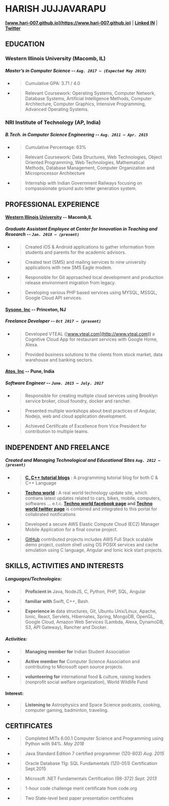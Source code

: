 # HARISH JUJJAVARAPU

**[www.hari-007.github.io](https://www.hari-007.github.io)** | **[Linked IN](https://www.linkedin.com/in/hari-007/)** | **[Twitter](https://twitter.com/hari__007)** 

## EDUCATION

### Western Illinois University (Macomb, IL)
#####   Master’s in Computer Science -- `Aug. 2017 – (Expected May 2019)`

-   >   Cumulative GPA: 3.71 / 4.0
-   >   Relevant Coursework: Operating Systems, Computer Network, Database Systems, Artificial Intelligence Methods, Computer Architecture, Computer Graphics, Intensive Programming, Advanced Operating Systems.

### NRI Institute of Technology (AP, India)

#####   B.Tech. in Computer Science Engineering -- `Aug. 2011 – Apr. 2015`

-   >  Cumulative Percentage: 63%
-   >  Relevant Coursework: Data Structures, Web Technologies, Object Oriented Programming, Web Technologies, Mathematical Methods, Database Management, Computer Organization and Microprocessor Architecture
-   > Internship with Indian Government Railways focusing on compassionate ground auto letter generation system.

## PROFESSIONAL EXPERIENCE

####  [Western Illinois University](https://www.wiu.edu) -- Macomb,IL

##### Graduate Assistant Employee at Center for Innovation in Teaching and Research -- `Jan. 2018 – (present)`

-   >   Created iOS & Android applications to gather information from students and parents for the academic advisors.
-   >   Created text (SMS) and mailing services to nine university applications with new SMS Eagle modem.
-   >   Responsible for Git approached local development and production release environment migration from legacy.
-   >   Developing various PHP based services using MYSQL, MSSQL, Google Cloud API services.

#### [Sysone, Inc](http://sysoneinc.com) -- Princeton, NJ
#####   Freelance Developer -- `Oct 2017 – (present)`

-   >  Developed VTEAL ([www.vteal.com](http://www.vteal.com)) a Cognitive Cloud App for restaurant services with Google Home, Alexa.
-   >  Provided business solutions to the clients from stock market, data warehouse and banking sectors.

#### [Atos, Inc](https://atos.net) -- Pune, India
#####   Software Engineer -- `June. 2015 – July. 2017`

-   >   Responsible for creating multiple cloud services using Brooklyn service broker, cloud foundry, docker and rancher.
-   >   Presented multiple workshops about best practices of Angular, Nodejs, web and cloud application development.
-   >   Achieved Certificate of Excellence from Vice President for contribution to multiple teams.

##  INDEPENDENT AND FREELANCE
##### Created and Managing Technological and Educational Sites `Aug. 2012 –(present)`

-   >   **[C, C++ tutorial blogs](http://candcppprogrammes.blogspot.in)** :  A programming tutorial blog for both C & C++ Language
-   >   **[Techno world](http://technoworld007.blogspot.com)** : A real world technology update site, which contians latest updates related to cars, bikes, mobile, computers, softwares ... e.t.c. **[Techno world facebook page](https://www.facebook.com/Technoworld007/) and [Techno world  twitter page](https://twitter.com/techno_world007)** is combined and integrated to this portal for collabrated notifications
-   >   Developed a secure AWS Elastic Compute Cloud (EC2) Manager Mobile Application for a final course project.

-   > [GitHub](https://github.com/hari-007) contributed projects includes AWS Full Stack scalable demo project, custom shell using OS POSIX services and cache simulation using C language, Angular and Ionic kick start projects.

## SKILLS, ACTIVITIES AND INTERESTS
#####   Languages/Technologies:
-   >   **Proficient in** Java, NodeJS, C, Python, PHP, SQL, Angular 
-   >   **familiar with** Swift, C++, Bash. 
-   >   **Experience in** data structures, Git, Ubuntu Unix/Linux, Apache, Ionic, React, Servlets, Hibernates, Spring, MongoDB, OpenGL, Google Cloud, Amazon Web Services (Lambda, Alexa, DynamoDB, S3, API Gateway), Rancher and Docker.

#####   Activities: 
-   >   **Managing member for** Indian Student Association
-   >   **Active member for** Computer Science Association and contributing to Microsoft open source projects.
-   >   **volunteering for** international food & culture, raising leaders (nonprofit social welfare organization), World Wildlife Fund

#### Interest:
-   >   **Listening to** Astrophysics and Space Science podcasts, cooking, computer gaming, badminton, traveling.

## CERTIFICATES

-   >    Completed MITx 6.00.1 Computer Science and Programming using Python with 94%. *May 2018*
-   >   Java Standard Edition 7 certified programmer (1Z0-803) *Aug. 2015*
-   >   Oracle Database 11g: SQL Fundamentals (1Z0-051) Certification Sept.2015
-   >   Microsoft .NET Fundamentals Certification (98-372) *Sept. 2013*
-   >   1-hour code challenge merit certificate from code.org 
-   >   Two State-level best paper presentation certificates
